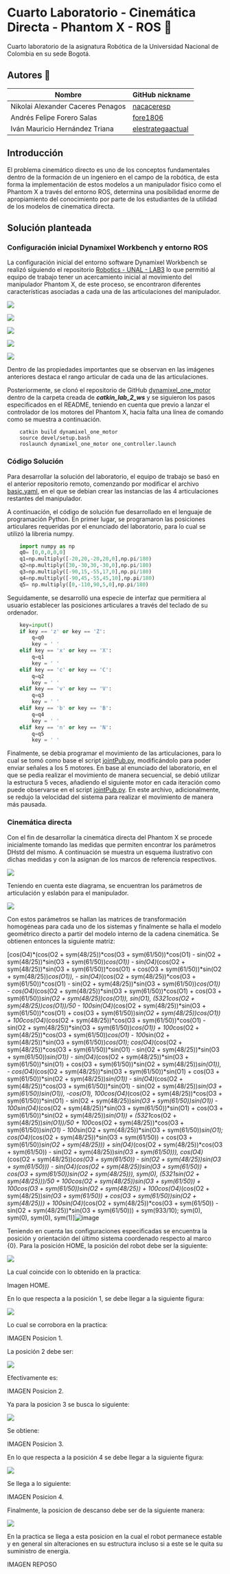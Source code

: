 # Cuarto Laboratorio - Cinemática Directa - Phantom X - ROS :robot: 
 
Cuarto laboratorio de la asignatura Robótica de la Universidad Nacional de Colombia en su sede Bogotá. 
 
## Autores :busts_in_silhouette: 
 
|               Nombre               |GitHub nickname| 
|------------------------------------|---------------| 
|  Nikolai Alexander Caceres Penagos |[nacaceresp](https://github.com/nacaceresp)| 
|     Andrés Felipe Forero Salas     |[fore1806](https://github.com/fore1806)| 
|  Iván Mauricio Hernández Triana    |[elestrategaactual](https://github.com/elestrategaactual)|

## Introducción

El problema cinemático directo es uno de los conceptos fundamentales dentro de la formación de un ingeniero en el campo de la robótica, de esta forma la implementación de estos modelos a un manipulador físico como el Phantom X a través del entorno ROS, determina una posibilidad enorme de apropiamiento del conocimiento por parte de los estudiantes de la utilidad de los modelos de cinematica directa.

## Solución planteada

### Configuración inicial Dynamixel Workbench y entorno ROS

La configuración inicial del entorno software Dynamixel Workbench se realizó siguiendo el repositorio [Robotics - UNAL - LAB3](https://github.com/fegonzalez7/rob_unal_clase3.git) lo que permitió al equipo de trabajo tener un acercamiento inicial al movimiento del manipulador Phantom X, de este proceso, se encontraron diferentes características asociadas a cada una de las articulaciones del manipulador.

![](https://github.com/fore1806/Laboratorio-4-Rob/blob/master/DIAGRAMAS-IMAGENES/DYNAMIXEL/m1.jpeg)

![](https://github.com/fore1806/Laboratorio-4-Rob/blob/master/DIAGRAMAS-IMAGENES/DYNAMIXEL/m2.jpeg)

![](https://github.com/fore1806/Laboratorio-4-Rob/blob/master/DIAGRAMAS-IMAGENES/DYNAMIXEL/m3.jpeg)

![](https://github.com/fore1806/Laboratorio-4-Rob/blob/master/DIAGRAMAS-IMAGENES/DYNAMIXEL/m4.jpeg)

![](https://github.com/fore1806/Laboratorio-4-Rob/blob/master/DIAGRAMAS-IMAGENES/DYNAMIXEL/m5.jpeg)

Dentro de las propiedades importantes que se observan en las imágenes anteriores destaca el rango articular de cada una de las articulaciones.

Posteriormente, se clonó el repositorio de GitHub [dynamixel_one_motor](https://github.com/fegonzalez7/dynamixel_one_motor.git) dentro de la carpeta creada de ***catkin_lab_2_ws*** y se siguieron los pasos especificados en el README, teniendo en cuenta que previo a lanzar el controlador de los motores del Phantom X, hacia falta una línea de comando como se muestra a continuación.

```
    catkin build dynamixel_one_motor
    source devel/setup.bash
    roslaunch dynamixel_one_motor one_controller.launch
```

### Código Solución

Para desarrollar la solución del laboratorio, el equipo de trabajo se basó en el anterior repositorio remoto, comenzando por modificar el archivo [basic.yaml](https://github.com/fegonzalez7/dynamixel_one_motor/blob/master/config/basic.yaml), en el que se debian crear las instancias de las 4 articulaciones restantes del manipulador.

A continuación, el código de solución fue desarrollado en el lenguaje de programación Python. En primer lugar, se programaron las posiciones articulares requeridas por el enunciado del laboratorio, para lo cual se utilizó la libreria numpy.

```python
    import numpy as np
    q0= [0,0,0,0,0]
    q1=np.multiply([-20,20,-20,20,0],np.pi/180)
    q2=np.multiply([30,-30,30,-30,0],np.pi/180)
    q3=np.multiply([-90,15,-55,17,0],np.pi/180)
    q4=np.multiply([-90,45,-55,45,10],np.pi/180)
    q5= np.multiply([0,-110,90,5,0],np.pi/180)    
```

Seguidamente, se desarrolló una especie de interfaz que permitiera al usuario establecer las posiciones articulares a través del teclado de su ordenador.


```python
    key=input()
    if key == 'z' or key == 'Z':
        q=q0
        key = ' '
    elif key == 'x' or key == 'X':
        q=q1
        key = ' '
    elif key == 'c' or key == 'C':
        q=q2
        key = ' '
    elif key == 'v' or key == 'V':
        q=q3
        key = ' '
    elif key == 'b' or key == 'B':
        q=q4
        key = ' '
    elif key == 'n' or key == 'N':
        q=q5
        key = ' '   
```

Finalmente, se debia programar el movimiento de las articulaciones, para lo cual se tomó como base el script [jointPub.py](https://github.com/fegonzalez7/dynamixel_one_motor/blob/master/scripts/jointPub.py), modificándolo para poder enviar señales a los 5 motores. En base al enunciado del laboratorio, en el que se pedia realizar el movimiento de manera secuencial, se debió utilizar la estructura 5 veces, añadiendo el siguiente motor en cada iteración como puede observarse en el script [jointPub.py](https://github.com/fore1806/Laboratorio-4-Rob/blob/master/catkin_lab_2_ws/src/dynamixel_one_motor/scripts/jointPub.py). En este archivo, adicionalmente, se redujo la velocidad del sistema para realizar el movimiento de manera más pausada.

### Cinemática directa 

Con el fin de desarrollar la cinemática directa del Phantom X se procede inicialmente tomando las medidas que permiten encontrar los parámetros DHstd del mismo. A continuación se muestra un esquema ilustrativo con dichas medidas y con la asignan de los marcos de referencia respectivos.

![](https://github.com/fore1806/Laboratorio-4-Rob/blob/master/DIAGRAMAS-IMAGENES/ParametrosDH/ParametrosRobot.png)

Teniendo en cuenta este diagrama, se encuentran los parámetros de articulación y eslabón para el manipulador.

![](https://github.com/fore1806/Laboratorio-4-Rob/blob/master/DIAGRAMAS-IMAGENES/ParametrosDH/ParametrosDH.png)

Con estos parámetros se hallan las matrices de transformación homogéneas para cada uno de los sistemas y finalmente se halla el modelo geométrico directo a partir del modelo interno de la cadena cinemática. Se obtienen entonces la siguiente matriz:

[cos(O4)*(cos(O2 + sym(48/25))*cos(O3 + sym(61/50))*cos(O1) - sin(O2 + sym(48/25))*sin(O3 + sym(61/50))*cos(O1)) - sin(O4)*(cos(O2 + sym(48/25))*sin(O3 + sym(61/50))*cos(O1) + cos(O3 + sym(61/50))*sin(O2 + sym(48/25))*cos(O1)), - sin(O4)*(cos(O2 + sym(48/25))*cos(O3 + sym(61/50))*cos(O1) - sin(O2 + sym(48/25))*sin(O3 + sym(61/50))*cos(O1)) - cos(O4)*(cos(O2 + sym(48/25))*sin(O3 + sym(61/50))*cos(O1) + cos(O3 + sym(61/50))*sin(O2 + sym(48/25))*cos(O1)), sin(O1), (5321*cos(O2 + sym(48/25))*cos(O1))/50 - 100*sin(O4)*(cos(O2 + sym(48/25))*sin(O3 + sym(61/50))*cos(O1) + cos(O3 + sym(61/50))*sin(O2 + sym(48/25))*cos(O1)) + 100*cos(O4)*(cos(O2 + sym(48/25))*cos(O3 + sym(61/50))*cos(O1) - sin(O2 + sym(48/25))*sin(O3 + sym(61/50))*cos(O1)) + 100*cos(O2 + sym(48/25))*cos(O3 + sym(61/50))*cos(O1) - 100*sin(O2 + sym(48/25))*sin(O3 + sym(61/50))*cos(O1); cos(O4)*(cos(O2 + sym(48/25))*cos(O3 + sym(61/50))*sin(O1) - sin(O2 + sym(48/25))*sin(O3 + sym(61/50))*sin(O1)) - sin(O4)*(cos(O2 + sym(48/25))*sin(O3 + sym(61/50))*sin(O1) + cos(O3 + sym(61/50))*sin(O2 + sym(48/25))*sin(O1)), - cos(O4)*(cos(O2 + sym(48/25))*sin(O3 + sym(61/50))*sin(O1) + cos(O3 + sym(61/50))*sin(O2 + sym(48/25))*sin(O1)) - sin(O4)*(cos(O2 + sym(48/25))*cos(O3 + sym(61/50))*sin(O1) - sin(O2 + sym(48/25))*sin(O3 + sym(61/50))*sin(O1)), -cos(O1), 100*cos(O4)*(cos(O2 + sym(48/25))*cos(O3 + sym(61/50))*sin(O1) - sin(O2 + sym(48/25))*sin(O3 + sym(61/50))*sin(O1)) - 100*sin(O4)*(cos(O2 + sym(48/25))*sin(O3 + sym(61/50))*sin(O1) + cos(O3 + sym(61/50))*sin(O2 + sym(48/25))*sin(O1)) + (5321*cos(O2 + sym(48/25))*sin(O1))/50 + 100*cos(O2 + sym(48/25))*cos(O3 + sym(61/50))*sin(O1) - 100*sin(O2 + sym(48/25))*sin(O3 + sym(61/50))*sin(O1); cos(O4)*(cos(O2 + sym(48/25))*sin(O3 + sym(61/50)) + cos(O3 + sym(61/50))*sin(O2 + sym(48/25))) + sin(O4)*(cos(O2 + sym(48/25))*cos(O3 + sym(61/50)) - sin(O2 + sym(48/25))*sin(O3 + sym(61/50))), cos(O4)*(cos(O2 + sym(48/25))*cos(O3 + sym(61/50)) - sin(O2 + sym(48/25))*sin(O3 + sym(61/50))) - sin(O4)*(cos(O2 + sym(48/25))*sin(O3 + sym(61/50)) + cos(O3 + sym(61/50))*sin(O2 + sym(48/25))), sym(0), (5321*sin(O2 + sym(48/25)))/50 + 100*cos(O2 + sym(48/25))*sin(O3 + sym(61/50)) + 100*cos(O3 + sym(61/50))*sin(O2 + sym(48/25)) + 100*cos(O4)*(cos(O2 + sym(48/25))*sin(O3 + sym(61/50)) + cos(O3 + sym(61/50))*sin(O2 + sym(48/25))) + 100*sin(O4)*(cos(O2 + sym(48/25))*cos(O3 + sym(61/50)) - sin(O2 + sym(48/25))*sin(O3 + sym(61/50))) + sym(933/10); sym(0), sym(0), sym(0), sym(1)]![image](https://user-images.githubusercontent.com/42379708/195934418-88b45a6b-1f6f-451c-bf1a-78fff993ad99.png)


Teniendo en cuenta las configuraciones especificadas se encuentra la posición y orientación del último sistema coordenado respecto al marco {0}. Para la posición HOME, la posición del robot debe ser la siguiente:

![](https://github.com/fore1806/Laboratorio-4-Rob/blob/master/DIAGRAMAS-IMAGENES/Posiciones/Home.jpg)

La cual coincide con lo obtenido en la practica:

Imagen HOME. 

En lo que respecta a la posición 1, se debe llegar a la siguiente figura:

![](https://github.com/fore1806/Laboratorio-4-Rob/blob/master/DIAGRAMAS-IMAGENES/Posiciones/Posicion1.jpg)

Lo cual se corrobora en la practica:

IMAGEN Posicion 1. 

La posición 2 debe ser:

![](https://github.com/fore1806/Laboratorio-4-Rob/blob/master/DIAGRAMAS-IMAGENES/Posiciones/Posicion2.jpg)

Efectivamente es:

IMAGEN Posicion 2. 

Ya para la posicion 3 se busca lo siguiente:

![](https://github.com/fore1806/Laboratorio-4-Rob/blob/master/DIAGRAMAS-IMAGENES/Posiciones/Posicion3.jpg)

Se obtiene:

IMAGEN Posicion 3. 

En lo que respecta a la posición 4 se debe llegar a la siguiente figura:

![](https://github.com/fore1806/Laboratorio-4-Rob/blob/master/DIAGRAMAS-IMAGENES/Posiciones/Posicion4.jpg)

Se llega a lo siguiente:

IMAGEN Posicion 4. 

Finalmente, la posicion de descanso debe ser de la siguiente manera:

![](https://github.com/fore1806/Laboratorio-4-Rob/blob/master/DIAGRAMAS-IMAGENES/Posiciones/Recogida.jpg)

En la practica se llega a esta posicion en la cual el robot permanece estable y en general sin alteraciones en su estructura incluso si a este se le quita su suministro de energia. 

IMAGEN REPOSO








